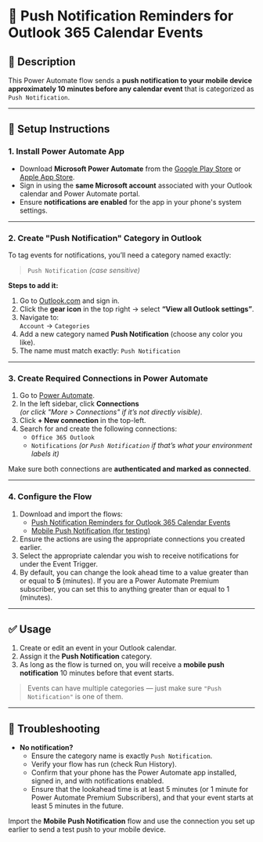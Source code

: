 # 📲 Push Notification Reminders for Outlook 365 Calendar Events

## 📄 Description
This Power Automate flow sends a **push notification to your mobile device approximately 10 minutes before any calendar event** that is categorized as `Push Notification`.

---

## 🔧 Setup Instructions

### 1. Install Power Automate App
- Download **Microsoft Power Automate** from the [Google Play Store](https://play.google.com/store/apps/details?id=com.microsoft.flow) or [Apple App Store](https://apps.apple.com/app/microsoft-power-automate/id1408018998).
- Sign in using the **same Microsoft account** associated with your Outlook calendar and Power Automate portal.
- Ensure **notifications are enabled** for the app in your phone's system settings.

---

### 2. Create "Push Notification" Category in Outlook
To tag events for notifications, you’ll need a category named exactly:

> `Push Notification` *(case sensitive)*

**Steps to add it:**
1. Go to [Outlook.com](https://outlook.com) and sign in.
2. Click the **gear icon** in the top right → select **“View all Outlook settings”**.
3. Navigate to:  
   `Account` → `Categories`
4. Add a new category named **Push Notification** (choose any color you like).
5. The name must match exactly: `Push Notification`

---

### 3. Create Required Connections in Power Automate
1. Go to [Power Automate](https://make.powerautomate.com).
2. In the left sidebar, click **Connections**  
   *(or click "More > Connections" if it’s not directly visible)*.
3. Click **+ New connection** in the top-left.
4. Search for and create the following connections:
   - `Office 365 Outlook`
   - `Notifications` *(or `Push Notification` if that’s what your environment labels it)*

Make sure both connections are **authenticated and marked as connected**.

---

### 4. Configure the Flow
1. Download and import the flows:
   - [Push Notification Reminders for Outlook 365 Calendar Events](https://github.com/ce603/power-automate-push-notifications-for-events/blob/main/PushNotificationRemindersforOutlook365CalendarEvents_20250529193836.zip)
   - [Mobile Push Notification (for testing)](https://github.com/ce603/power-automate-push-notifications-for-events/blob/main/MobilePushNotification_20250529193714.zip)
3. Ensure the actions are using the appropriate connections you created earlier.
4. Select the appropriate calendar you wish to receive notifications for under the Event Trigger.
5. By default, you can change the look ahead time to a value greater than or equal to **5** (minutes). If you are a Power Automate Premium subscriber, you can set this to anything greater than or equal to 1 (minutes).

---

## ✅ Usage

1. Create or edit an event in your Outlook calendar.
2. Assign it the **Push Notification** category.
3. As long as the flow is turned on, you will receive a **mobile push notification** 10 minutes before that event starts.

> Events can have multiple categories — just make sure `"Push Notification"` is one of them.

---

## 🧪 Troubleshooting

- **No notification?**
  - Ensure the category name is exactly `Push Notification`.
  - Verify your flow has run (check Run History).
  - Confirm that your phone has the Power Automate app installed, signed in, and with notifications enabled.
  - Ensure that the lookahead time is at least 5 minutes (or 1 minute for Power Automate Premium Subscribers), and that your event starts at least 5 minutes in the future.

 Import the **Mobile Push Notification** flow and use the connection you set up earlier to send a test push to your mobile device.
